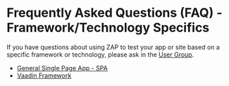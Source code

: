 # Frequently Asked Questions (FAQ) - Framework/Technology Specifics

If you have questions about using ZAP to test your app or site based on a specific framework or technology, please ask
in the [User Group](https://groups.google.com/forum/#!forum/zaproxy-users).

  * [General Single Page App - SPA](https://github.com/zaproxy/zap-core-help/wiki/HelpStartConceptsStructparams)
  * [Vaadin Framework](FAQframeworkvaadin)
